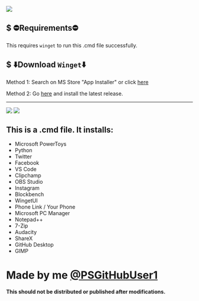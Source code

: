 
![](https://img.shields.io/badge/Made%20by-PSGitHubUser1-blue)
## $ ⛔Requirements⛔ 
 This requires `winget` to run this .cmd file successfully.
 
 ## $ ⬇️Download `Winget`⬇️ 
 
 Method 1: Search on MS Store "App Installer" or click [here](https://apps.microsoft.com/store/detail/app-installer/9NBLGGH4NNS1)
 
 Method 2: Go [here](https://github.com/microsoft/winget-cli/releases) and install the latest release.
 
----------
![](https://img.shields.io/github/release-date/PSGitHubUser1/Windows-Essentials-Apps-Installer)
![](https://img.shields.io/github/v/release/PSGitHubUser1/Windows-Essentials-Apps-Installer?include_prereleases)

## This is a .cmd file. It installs:
 * Microsoft PowerToys
 * Python
 * Twitter
 * Facebook
 * VS Code
 * Clipchamp
 * OBS Studio
 * Instagram
 * Blockbench
 * WingetUI
 * Phone Link / Your Phone
 * Microsoft PC Manager
 * Notepad++
 * 7-Zip
 * Audacity
 * ShareX
 * GitHub Desktop
 * GIMP

# Made by me [@PSGitHubUser1](https://github.com/PSGitHubUser1)
#### This should not be distributed or published after modifications.
